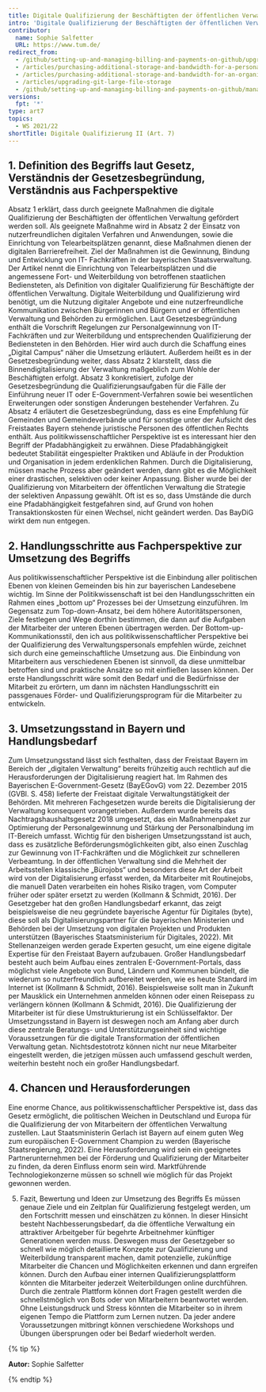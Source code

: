 ```yaml
---
title: Digitale Qualifizierung der Beschäftigten der öffentlichen Verwaltung II - Art. 7 BayDiG-E
intro: 'Digitale Qualifizierung der Beschäftigten der öffentlichen Verwaltung - Art. 7 BayDiG-E'
contributor:
  name: Sophie Salfetter
  URL: https://www.tum.de/
redirect_from:
  - /github/setting-up-and-managing-billing-and-payments-on-github/upgrading-git-large-file-storage
  - /articles/purchasing-additional-storage-and-bandwidth-for-a-personal-account/
  - /articles/purchasing-additional-storage-and-bandwidth-for-an-organization/
  - /articles/upgrading-git-large-file-storage
  - /github/setting-up-and-managing-billing-and-payments-on-github/managing-billing-for-git-large-file-storage/upgrading-git-large-file-storage
versions:
  fpt: '*'
type: art7
topics:
  - WS 2021/22
shortTitle: Digitale Qualifizierung II (Art. 7)
---
```


## 1. Definition des Begriffs laut Gesetz, Verständnis der Gesetzesbegründung, Verständnis aus Fachperspektive

Absatz 1 erklärt, dass durch geeignete Maßnahmen die digitale Qualifizierung der Beschäftigten der öffentlichen Verwaltung gefördert werden soll. Als geeignete Maßnahme wird in Absatz 2 der Einsatz von nutzerfreundlichen digitalen Verfahren und Anwendungen, sowie die Einrichtung von Telearbeitsplätzen genannt, diese Maßnahmen dienen der digitalen Barrierefreiheit. Ziel der Maßnahmen ist die Gewinnung, Bindung und Entwicklung von IT- Fachkräften in der bayerischen Staatsverwaltung. Der Artikel nennt die Einrichtung von Telearbeitsplätzen und die angemessene Fort- und Weiterbildung von betroffenen staatlichen Bediensteten, als Definition von digitaler Qualifizierung für Beschäftigte der öffentlichen Verwaltung. Digitale Weiterbildung und Qualifizierung wird benötigt, um die Nutzung digitaler Angebote und eine nutzerfreundliche Kommunikation zwischen Bürgerinnen und Bürgern und er öffentlichen Verwaltung und Behörden zu ermöglichen. Laut Gesetzesbegründung enthält die Vorschrift Regelungen zur Personalgewinnung von IT- Fachkräften und zur Weiterbildung und entsprechenden Qualifizierung der Bediensteten in den Behörden. Hier wird auch durch die Schaffung eines „Digital Campus“ näher die Umsetzung erläutert. Außerdem heißt es in der Gesetzesbegründung weiter, dass Absatz 2 klarstellt, dass die Binnendigitalisierung der Verwaltung maßgeblich zum Wohle der Beschäftigten erfolgt. Absatz 3 konkretisiert, zufolge der Gesetzesbegründung die Qualifizierungsaufgaben für die Fälle der Einführung neuer IT oder E-Government-Verfahren sowie bei wesentlichen Erweiterungen oder sonstigen Änderungen bestehender Verfahren. Zu Absatz 4 erläutert die Gesetzesbegründung, dass es eine Empfehlung für Gemeinden und Gemeindeverbände und für sonstige unter der Aufsicht des Freistaates Bayern stehende juristische Personen des öffentlichen Rechts enthält. Aus politikwissenschaftlicher Perspektive ist es interessant hier den Begriff der Pfadabhängigkeit zu erwähnen. Diese Pfadabhängigkeit bedeutet Stabilität eingespielter Praktiken und Abläufe in der Produktion und Organisation in jedem erdenklichen Rahmen. Durch die Digitalisierung, müssen mache Prozess aber geändert werden, dann gibt es die Möglichkeit einer drastischen, selektiven oder keiner Anpassung. Bisher wurde bei der Qualifizierung von Mitarbeitern der öffentlichen Verwaltung die Strategie der selektiven Anpassung gewählt. Oft ist es so, dass Umstände die durch eine Pfadabhängigkeit festgefahren sind, auf Grund von hohen Transaktionskosten für einen Wechsel, nicht geändert werden. Das BayDiG wirkt dem nun entgegen.

## 2. Handlungsschritte aus Fachperspektive zur Umsetzung des Begriffs

Aus politikwissenschaftlicher Perspektive ist die Einbindung aller politischen Ebenen von kleinen Gemeinden bis hin zur bayerischen Landesebene wichtig. Im Sinne der Politikwissenschaft ist bei den Handlungsschritten ein Rahmen eines „bottom up“ Prozesses bei der Umsetzung einzuführen. Im Gegensatz zum Top-down-Ansatz, bei dem höhere Autoritätspersonen, Ziele festlegen und Wege dorthin bestimmen, die dann auf die Aufgaben der Mitarbeiter der unteren Ebenen übertragen werden. Der Bottom-up-Kommunikationsstil, den ich aus politikwissenschaftlicher Perspektive bei der Qualifizierung des Verwaltungspersonals empfehlen würde, zeichnet sich durch eine gemeinschaftliche Umsetzung aus. Die Einbindung von Mitarbeitern aus verschiedenen Ebenen ist sinnvoll, da diese unmittelbar betroffen sind und praktische Ansätze so mit einfließen lassen können. Der erste Handlungsschritt wäre somit den Bedarf und die Bedürfnisse der Mitarbeit zu erörtern, um dann im nächsten Handlungsschritt ein passgenaues Förder- und Qualifizierungsprogram für die Mitarbeiter zu entwickeln.

## 3. Umsetzungsstand in Bayern und Handlungsbedarf

Zum Umsetzungsstand lässt sich festhalten, dass der Freistaat Bayern im Bereich der „digitalen Verwaltung“ bereits frühzeitig auch rechtlich auf die Herausforderungen der Digitalisierung reagiert hat. Im Rahmen des Bayerischen E-Government-Gesetz (BayEGovG) vom 22. Dezember 2015 (GVBl. S. 458) lieferte der Freistaat digitale Verwaltungstätigkeit der Behörden. Mit mehreren Fachgesetzen wurde bereits die Digitalisierung der Verwaltung konsequent vorangetrieben. Außerdem wurde bereits das Nachtragshaushaltsgesetz 2018 umgesetzt, das ein Maßnahmenpaket zur Optimierung der Personalgewinnung und Stärkung der Personalbindung im IT-Bereich umfasst. Wichtig für den bisherigen Umsetzungsstand ist auch, dass es zusätzliche Beförderungsmöglichkeiten gibt, also einen Zuschlag zur Gewinnung von IT-Fachkräften und die Möglichkeit zur schnelleren Verbeamtung. In der öffentlichen Verwaltung sind die Mehrheit der Arbeitsstellen klassische „Bürojobs“ und besonders diese Art der Arbeit wird von der Digitalisierung erfasst werden, da Mitarbeiter mit Routinejobs, die manuell Daten verarbeiten ein hohes Risiko tragen, vom Computer früher oder später ersetzt zu werden (Kollmann & Schmidt, 2016). Der Gesetzgeber hat den großen Handlungsbedarf erkannt, das zeigt beispielsweise die neu gegründete bayerische Agentur für Digitales (byte), diese soll als Digitalisierungspartner für die bayerischen Ministerien und Behörden bei der Umsetzung von digitalen Projekten und Produkten unterstützen (Bayerisches Staatsministerium für Digitales, 2022). Mit Stellenanzeigen werden gerade Experten gesucht, um eine eigene digitale Expertise für den Freistaat Bayern aufzubauen. Großer Handlungsbedarf besteht auch beim Aufbau eines zentralen E-Government-Portals, dass möglichst viele Angebote von Bund, Ländern und Kommunen bündelt, die wiederum so nutzerfreundlich aufbereitet werden, wie es heute Standard im Internet ist (Kollmann & Schmidt, 2016). Beispielsweise sollt man in Zukunft per Mausklick ein Unternehmen anmelden können oder einen Reisepass zu verlängern können (Kollmann & Schmidt, 2016). Die Qualifizierung der Mitarbeiter ist für diese Umstrukturierung ist ein Schlüsselfaktor. Der Umsetzungsstand in Bayern ist deswegen noch am Anfang aber durch diese zentrale Beratungs- und Unterstützungseinheit sind wichtige Voraussetzungen für die digitale Transformation der öffentlichen Verwaltung getan. Nichtsdestotrotz können nicht nur neue Mitarbeiter eingestellt werden, die jetzigen müssen auch umfassend geschult werden, weiterhin besteht noch ein großer Handlungsbedarf.

## 4. Chancen und Herausforderungen

Eine enorme Chance, aus politikwissenschaftlicher Perspektive ist, dass das Gesetz ermöglicht, die politischen Weichen in Deutschland und Europa für die Qualifizierung der von Mitarbeitern der öffentlichen Verwaltung zustellen. Laut Staatsministerin Gerlach ist Bayern auf einem guten Weg zum europäischen E-Government Champion zu werden (Bayerische Staatsregierung, 2022). Eine Herausforderung wird sein ein geeignetes Partnerunternehmen bei der Förderung und Qualifizierung der Mitarbeiter zu finden, da deren Einfluss enorm sein wird. Marktführende Technologiekonzerne müssen so schnell wie möglich für das Projekt gewonnen werden.

5. Fazit, Bewertung und Ideen zur Umsetzung des Begriffs
Es müssen genaue Ziele und ein Zeitplan für Qualifizierung festgelegt werden, um den Fortschritt messen und einschätzen zu können. In dieser Hinsicht besteht Nachbesserungsbedarf, da die öffentliche Verwaltung ein attraktiver Arbeitgeber für begehrte Arbeitnehmer künftiger Generationen werden muss. Deswegen muss der Gesetzgeber so schnell wie möglich detaillierte Konzepte zur Qualifizierung und Weiterbildung transparent machen, damit potenzielle, zukünftige Mitarbeiter die Chancen und Möglichkeiten erkennen und dann ergreifen können. Durch den Aufbau einer internen Qualifizierungsplattform könnten die Mitarbeiter jederzeit Weiterbildungen online durchführen. Durch die zentrale Plattform können dort Fragen gestellt werden die schnellstmöglich von Bots oder von Mitarbeitern beantwortet werden. Ohne Leistungsdruck und Stress könnten die Mitarbeiter so in ihrem eigenen Tempo die Plattform zum Lernen nutzen. Da jeder andere Voraussetzungen mitbringt können verschiedene Workshops und Übungen übersprungen oder bei Bedarf wiederholt werden.


{% tip %}

**Autor:** Sophie Salfetter

{% endtip %}
